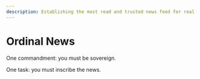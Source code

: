 ```yaml
---
description: Establishing the most read and trusted news feed for real Bitcoiners.
---
```


# Ordinal News

One commandment: you must be sovereign.

One task: you must inscribe the news.
